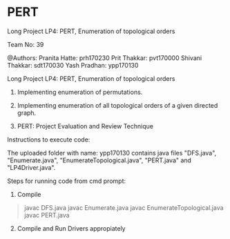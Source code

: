 # PERT
Long Project LP4: PERT, Enumeration of topological orders

Team No: 39

@Authors:
Pranita Hatte: prh170230
Prit Thakkar: pvt170000
Shivani Thakkar: sdt170030
Yash Pradhan: ypp170130

Long Project LP4: PERT, Enumeration of topological orders

1. Implementing enumeration of permutations.

2. Implementing enumeration of all topological orders of a given directed graph.

3. PERT: Project Evaluation and Review Technique


Instructions to execute code:

The uploaded folder with name: ypp170130 contains java files "DFS.java", "Enumerate.java", "EnumerateTopological.java", "PERT.java" and "LP4Driver.java".

Steps for running code from cmd prompt:

1. Compile
> javac DFS.java
> javac Enumerate.java
> javac EnumerateTopological.java
> javac PERT.java

2. Compile and Run Drivers appropiately
